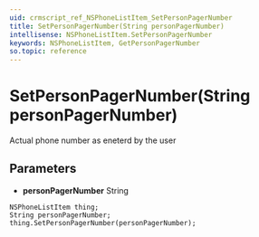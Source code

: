 ```yaml
---
uid: crmscript_ref_NSPhoneListItem_SetPersonPagerNumber
title: SetPersonPagerNumber(String personPagerNumber)
intellisense: NSPhoneListItem.SetPersonPagerNumber
keywords: NSPhoneListItem, GetPersonPagerNumber
so.topic: reference
---
```


# SetPersonPagerNumber(String personPagerNumber)

Actual phone number as eneterd by the user

## Parameters

* **personPagerNumber** String

```crmscript
NSPhoneListItem thing;
String personPagerNumber;
thing.SetPersonPagerNumber(personPagerNumber);
```

